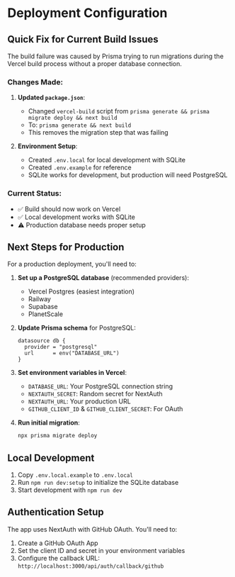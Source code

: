 # Deployment Configuration

## Quick Fix for Current Build Issues

The build failure was caused by Prisma trying to run migrations during the Vercel build process without a proper database connection.

### Changes Made:

1. **Updated `package.json`**:

    - Changed `vercel-build` script from `prisma generate && prisma migrate deploy && next build`
    - To: `prisma generate && next build`
    - This removes the migration step that was failing

2. **Environment Setup**:
    - Created `.env.local` for local development with SQLite
    - Created `.env.example` for reference
    - SQLite works for development, but production will need PostgreSQL

### Current Status:

- ✅ Build should now work on Vercel
- ✅ Local development works with SQLite
- ⚠️ Production database needs proper setup

## Next Steps for Production

For a production deployment, you'll need to:

1. **Set up a PostgreSQL database** (recommended providers):

    - Vercel Postgres (easiest integration)
    - Railway
    - Supabase
    - PlanetScale

2. **Update Prisma schema** for PostgreSQL:

    ```prisma
    datasource db {
      provider = "postgresql"
      url      = env("DATABASE_URL")
    }
    ```

3. **Set environment variables in Vercel**:

    - `DATABASE_URL`: Your PostgreSQL connection string
    - `NEXTAUTH_SECRET`: Random secret for NextAuth
    - `NEXTAUTH_URL`: Your production URL
    - `GITHUB_CLIENT_ID` & `GITHUB_CLIENT_SECRET`: For OAuth

4. **Run initial migration**:
    ```bash
    npx prisma migrate deploy
    ```

## Local Development

1. Copy `.env.local.example` to `.env.local`
2. Run `npm run dev:setup` to initialize the SQLite database
3. Start development with `npm run dev`

## Authentication Setup

The app uses NextAuth with GitHub OAuth. You'll need to:

1. Create a GitHub OAuth App
2. Set the client ID and secret in your environment variables
3. Configure the callback URL: `http://localhost:3000/api/auth/callback/github`
